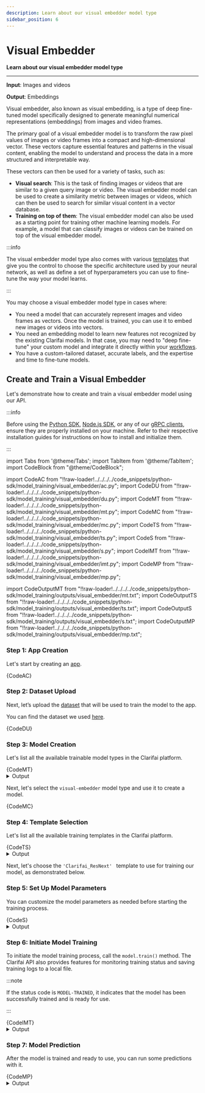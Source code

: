 ```yaml
---
description: Learn about our visual embedder model type
sidebar_position: 6
---
```


# Visual Embedder 

**Learn about our visual embedder model type**
<hr />

**Input**: Images and videos

**Output**: Embeddings

Visual embedder, also known as visual embedding, is a type of deep fine-tuned model specifically designed to generate meaningful numerical representations (embeddings) from images and video frames.

The primary goal of a visual embedder model is to transform the raw pixel values of images or video frames into a compact and high-dimensional vector. These vectors capture essential features and patterns in the visual content, enabling the model to understand and process the data in a more structured and interpretable way.

These vectors can then be used for a variety of tasks, such as:

- **Visual search**: This is the task of finding images or videos that are similar to a given query image or video. The visual embedder model can be used to create a similarity metric between images or videos, which can then be used to search for similar visual content in a vector database.
- **Training on top of them**: The visual embedder model can also be used as a starting point for training other machine learning models. For example, a model that can classify images or videos can be trained on top of the visual embedder model.

:::info

The visual embedder model type also comes with various [templates](https://docs.clarifai.com/portal-guide/model/deep-training/visual-embedding-templates) that give you the control to choose the specific architecture used by your neural network, as well as define a set of hyperparameters you can use to fine-tune the way your model learns.

:::

You may choose a visual embedder model type in cases where:

- You need a model that can accurately represent images and video frames as vectors. Once the model is trained, you can use it to embed new images or videos into vectors.
- You need an embedding model to learn new features not recognized by the existing Clarifai models. In that case, you may need to "deep fine-tune" your custom model and integrate it directly within your [workflows](https://docs.clarifai.com/portal-guide/workflows/).
- You have a custom-tailored dataset, accurate labels, and the expertise and time to fine-tune models.

##  Create and Train a Visual Embedder

Let's demonstrate how to create and train a visual embedder model using our API.

:::info

Before using the [Python SDK](https://docs.clarifai.com/additional-resources/api-overview/python-sdk), [Node.js SDK](https://docs.clarifai.com/additional-resources/api-overview/nodejs-sdk), or any of our [gRPC clients](https://docs.clarifai.com/additional-resources/api-overview/grpc-clients), ensure they are properly installed on your machine. Refer to their respective installation guides for instructions on how to install and initialize them.

:::


import Tabs from '@theme/Tabs';
import TabItem from '@theme/TabItem';
import CodeBlock from "@theme/CodeBlock";


import CodeAC from "!!raw-loader!../../../../code_snippets/python-sdk/model_training/visual_embedder/ac.py";
import CodeDU from "!!raw-loader!../../../../code_snippets/python-sdk/model_training/visual_embedder/du.py";
import CodeMT from "!!raw-loader!../../../../code_snippets/python-sdk/model_training/visual_embedder/mt.py";
import CodeMC from "!!raw-loader!../../../../code_snippets/python-sdk/model_training/visual_embedder/mc.py";
import CodeTS from "!!raw-loader!../../../../code_snippets/python-sdk/model_training/visual_embedder/ts.py";
import CodeS from "!!raw-loader!../../../../code_snippets/python-sdk/model_training/visual_embedder/s.py";
import CodeIMT from "!!raw-loader!../../../../code_snippets/python-sdk/model_training/visual_embedder/imt.py";
import CodeMP from "!!raw-loader!../../../../code_snippets/python-sdk/model_training/visual_embedder/mp.py";



import CodeOutputMT from "!!raw-loader!../../../../code_snippets/python-sdk/model_training/outputs/visual_embedder/mt.txt";
import CodeOutputTS from "!!raw-loader!../../../../code_snippets/python-sdk/model_training/outputs/visual_embedder/ts.txt";
import CodeOutputS from "!!raw-loader!../../../../code_snippets/python-sdk/model_training/outputs/visual_embedder/s.txt";
import CodeOutputMP from "!!raw-loader!../../../../code_snippets/python-sdk/model_training/outputs/visual_embedder/mp.txt";



### Step 1: App Creation

Let's start by creating an [app](https://docs.clarifai.com/create-manage/applications/create). 


<Tabs groupId="code">
<TabItem value="python" label="Python SDK">
    <CodeBlock className="language-python">{CodeAC}</CodeBlock>
</TabItem>
</Tabs>


### Step 2: Dataset Upload

Next, let’s upload the [dataset](https://docs.clarifai.com/create-manage/datasets/upload) that will be used to train the model to the app.

You can find the dataset we used [here](https://github.com/Clarifai/examples/tree/main/datasets/upload/image_classification).

<Tabs groupId="code">
<TabItem value="python" label="Python SDK">
    <CodeBlock className="language-python">{CodeDU}</CodeBlock>
</TabItem>
</Tabs>


### Step 3: Model Creation

Let's list all the available trainable model types in the Clarifai platform.

<Tabs groupId="code">
<TabItem value="python" label="Python SDK">
    <CodeBlock className="language-python">{CodeMT}</CodeBlock>
</TabItem>
</Tabs>
<details>
  <summary>Output</summary>
    <CodeBlock className="language-text">{CodeOutputMT}</CodeBlock>
</details>

Next, let's select the `visual-embedder` model type and use it to create a model.  

<Tabs groupId="code">
<TabItem value="python" label="Python SDK">
    <CodeBlock className="language-python">{CodeMC}</CodeBlock>
</TabItem>
</Tabs>


### Step 4: Template Selection

Let's list all the available training templates in the Clarifai platform.

<Tabs groupId="code">
<TabItem value="python" label="Python SDK">
    <CodeBlock className="language-python">{CodeTS}</CodeBlock>
</TabItem>
</Tabs>
<details>
  <summary>Output</summary>
    <CodeBlock className="language-text">{CodeOutputTS}</CodeBlock>
</details>

Next, let's choose the `'Clarifai_ResNext' ` template to use for training our model, as demonstrated below.

### Step 5: Set Up Model Parameters

You can customize the model parameters as needed before starting the training process.


<Tabs groupId="code">
<TabItem value="python" label="Python SDK">
    <CodeBlock className="language-python">{CodeS}</CodeBlock>
</TabItem>
</Tabs>
<details>
  <summary>Output</summary>
    <CodeBlock className="language-text">{CodeOutputS}</CodeBlock>
</details>

### Step 6: Initiate Model Training

To initiate the model training process, call the `model.train()` method. The Clarifai API also provides features for monitoring training status and saving training logs to a local file.


:::note

If the status code is `MODEL-TRAINED`, it indicates that the model has been successfully trained and is ready for use.

:::


<Tabs groupId="code">
<TabItem value="python" label="Python SDK">
    <CodeBlock className="language-python">{CodeIMT}</CodeBlock>
</TabItem>
</Tabs>

<details>
  <summary>Output</summary>
    <img src="/img/python-sdk/ve_imt.png" />
</details>



### Step 7: Model Prediction

After the model is trained and ready to use, you can run some predictions with it.

<Tabs groupId="code">
<TabItem value="python" label="Python SDK">
    <CodeBlock className="language-python">{CodeMP}</CodeBlock>
</TabItem>
</Tabs>
<details>
  <summary>Output</summary>
    <CodeBlock className="language-text">{CodeOutputMP}</CodeBlock>
</details>

